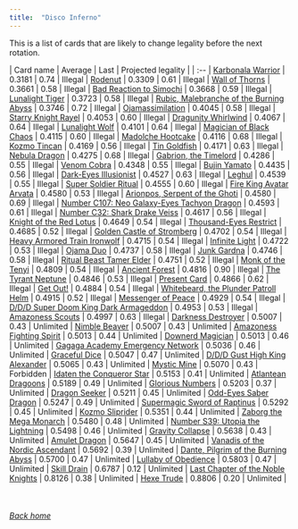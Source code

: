 ```yaml
---
title:  "Disco Inferno"
---
```


This is a list of cards that are likely to change legality before the next rotation.

| Card name | Average | Last | Projected legality |
| :-- |
[Karbonala Warrior](https://db.ygoprodeck.com/card/?search=Karbonala%20Warrior) | 0.3181 | 0.74 | Illegal |
[Rodenut](https://db.ygoprodeck.com/card/?search=Rodenut) | 0.3309 | 0.61 | Illegal |
[Wall of Thorns](https://db.ygoprodeck.com/card/?search=Wall%20of%20Thorns) | 0.3661 | 0.58 | Illegal |
[Bad Reaction to Simochi](https://db.ygoprodeck.com/card/?search=Bad%20Reaction%20to%20Simochi) | 0.3668 | 0.59 | Illegal |
[Lunalight Tiger](https://db.ygoprodeck.com/card/?search=Lunalight%20Tiger) | 0.3723 | 0.58 | Illegal |
[Rubic, Malebranche of the Burning Abyss](https://db.ygoprodeck.com/card/?search=Rubic,%20Malebranche%20of%20the%20Burning%20Abyss) | 0.3746 | 0.72 | Illegal |
[Ojamassimilation](https://db.ygoprodeck.com/card/?search=Ojamassimilation) | 0.4045 | 0.58 | Illegal |
[Starry Knight Rayel](https://db.ygoprodeck.com/card/?search=Starry%20Knight%20Rayel) | 0.4053 | 0.60 | Illegal |
[Dragunity Whirlwind](https://db.ygoprodeck.com/card/?search=Dragunity%20Whirlwind) | 0.4067 | 0.64 | Illegal |
[Lunalight Wolf](https://db.ygoprodeck.com/card/?search=Lunalight%20Wolf) | 0.4101 | 0.64 | Illegal |
[Magician of Black Chaos](https://db.ygoprodeck.com/card/?search=Magician%20of%20Black%20Chaos) | 0.4115 | 0.60 | Illegal |
[Madolche Hootcake](https://db.ygoprodeck.com/card/?search=Madolche%20Hootcake) | 0.4116 | 0.68 | Illegal |
[Kozmo Tincan](https://db.ygoprodeck.com/card/?search=Kozmo%20Tincan) | 0.4169 | 0.56 | Illegal |
[Tin Goldfish](https://db.ygoprodeck.com/card/?search=Tin%20Goldfish) | 0.4171 | 0.63 | Illegal |
[Nebula Dragon](https://db.ygoprodeck.com/card/?search=Nebula%20Dragon) | 0.4275 | 0.68 | Illegal |
[Gabrion, the Timelord](https://db.ygoprodeck.com/card/?search=Gabrion,%20the%20Timelord) | 0.4286 | 0.55 | Illegal |
[Venom Cobra](https://db.ygoprodeck.com/card/?search=Venom%20Cobra) | 0.4348 | 0.55 | Illegal |
[Bujin Yamato](https://db.ygoprodeck.com/card/?search=Bujin%20Yamato) | 0.4435 | 0.56 | Illegal |
[Dark-Eyes Illusionist](https://db.ygoprodeck.com/card/?search=Dark-Eyes%20Illusionist) | 0.4527 | 0.63 | Illegal |
[Leghul](https://db.ygoprodeck.com/card/?search=Leghul) | 0.4539 | 0.55 | Illegal |
[Super Soldier Ritual](https://db.ygoprodeck.com/card/?search=Super%20Soldier%20Ritual) | 0.4555 | 0.60 | Illegal |
[Fire King Avatar Arvata](https://db.ygoprodeck.com/card/?search=Fire%20King%20Avatar%20Arvata) | 0.4580 | 0.53 | Illegal |
[Arionpos, Serpent of the Ghoti](https://db.ygoprodeck.com/card/?search=Arionpos,%20Serpent%20of%20the%20Ghoti) | 0.4580 | 0.69 | Illegal |
[Number C107: Neo Galaxy-Eyes Tachyon Dragon](https://db.ygoprodeck.com/card/?search=Number%20C107:%20Neo%20Galaxy-Eyes%20Tachyon%20Dragon) | 0.4593 | 0.61 | Illegal |
[Number C32: Shark Drake Veiss](https://db.ygoprodeck.com/card/?search=Number%20C32:%20Shark%20Drake%20Veiss) | 0.4617 | 0.56 | Illegal |
[Knight of the Red Lotus](https://db.ygoprodeck.com/card/?search=Knight%20of%20the%20Red%20Lotus) | 0.4649 | 0.54 | Illegal |
[Thousand-Eyes Restrict](https://db.ygoprodeck.com/card/?search=Thousand-Eyes%20Restrict) | 0.4685 | 0.52 | Illegal |
[Golden Castle of Stromberg](https://db.ygoprodeck.com/card/?search=Golden%20Castle%20of%20Stromberg) | 0.4702 | 0.54 | Illegal |
[Heavy Armored Train Ironwolf](https://db.ygoprodeck.com/card/?search=Heavy%20Armored%20Train%20Ironwolf) | 0.4715 | 0.54 | Illegal |
[Infinite Light](https://db.ygoprodeck.com/card/?search=Infinite%20Light) | 0.4722 | 0.53 | Illegal |
[Ojama Duo](https://db.ygoprodeck.com/card/?search=Ojama%20Duo) | 0.4737 | 0.58 | Illegal |
[Junk Gardna](https://db.ygoprodeck.com/card/?search=Junk%20Gardna) | 0.4746 | 0.58 | Illegal |
[Ritual Beast Tamer Elder](https://db.ygoprodeck.com/card/?search=Ritual%20Beast%20Tamer%20Elder) | 0.4751 | 0.52 | Illegal |
[Monk of the Tenyi](https://db.ygoprodeck.com/card/?search=Monk%20of%20the%20Tenyi) | 0.4809 | 0.54 | Illegal |
[Ancient Forest](https://db.ygoprodeck.com/card/?search=Ancient%20Forest) | 0.4816 | 0.90 | Illegal |
[The Tyrant Neptune](https://db.ygoprodeck.com/card/?search=The%20Tyrant%20Neptune) | 0.4846 | 0.53 | Illegal |
[Present Card](https://db.ygoprodeck.com/card/?search=Present%20Card) | 0.4866 | 0.62 | Illegal |
[Get Out!](https://db.ygoprodeck.com/card/?search=Get%20Out!) | 0.4884 | 0.54 | Illegal |
[Whitebeard, the Plunder Patroll Helm](https://db.ygoprodeck.com/card/?search=Whitebeard,%20the%20Plunder%20Patroll%20Helm) | 0.4915 | 0.52 | Illegal |
[Messenger of Peace](https://db.ygoprodeck.com/card/?search=Messenger%20of%20Peace) | 0.4929 | 0.54 | Illegal |
[D/D/D Super Doom King Dark Armageddon](https://db.ygoprodeck.com/card/?search=D/D/D%20Super%20Doom%20King%20Dark%20Armageddon) | 0.4953 | 0.53 | Illegal |
[Amazoness Scouts](https://db.ygoprodeck.com/card/?search=Amazoness%20Scouts) | 0.4997 | 0.63 | Illegal |
[Darkness Destroyer](https://db.ygoprodeck.com/card/?search=Darkness%20Destroyer) | 0.5007 | 0.43 | Unlimited |
[Nimble Beaver](https://db.ygoprodeck.com/card/?search=Nimble%20Beaver) | 0.5007 | 0.43 | Unlimited |
[Amazoness Fighting Spirit](https://db.ygoprodeck.com/card/?search=Amazoness%20Fighting%20Spirit) | 0.5013 | 0.44 | Unlimited |
[Downerd Magician](https://db.ygoprodeck.com/card/?search=Downerd%20Magician) | 0.5013 | 0.46 | Unlimited |
[Gagaga Academy Emergency Network](https://db.ygoprodeck.com/card/?search=Gagaga%20Academy%20Emergency%20Network) | 0.5036 | 0.46 | Unlimited |
[Graceful Dice](https://db.ygoprodeck.com/card/?search=Graceful%20Dice) | 0.5047 | 0.47 | Unlimited |
[D/D/D Gust High King Alexander](https://db.ygoprodeck.com/card/?search=D/D/D%20Gust%20High%20King%20Alexander) | 0.5065 | 0.43 | Unlimited |
[Mystic Mine](https://db.ygoprodeck.com/card/?search=Mystic%20Mine) | 0.5070 | 0.43 | Forbidden |
[Idaten the Conqueror Star](https://db.ygoprodeck.com/card/?search=Idaten%20the%20Conqueror%20Star) | 0.5153 | 0.41 | Unlimited |
[Atlantean Dragoons](https://db.ygoprodeck.com/card/?search=Atlantean%20Dragoons) | 0.5189 | 0.49 | Unlimited |
[Glorious Numbers](https://db.ygoprodeck.com/card/?search=Glorious%20Numbers) | 0.5203 | 0.37 | Unlimited |
[Dragon Seeker](https://db.ygoprodeck.com/card/?search=Dragon%20Seeker) | 0.5211 | 0.45 | Unlimited |
[Odd-Eyes Saber Dragon](https://db.ygoprodeck.com/card/?search=Odd-Eyes%20Saber%20Dragon) | 0.5247 | 0.49 | Unlimited |
[Supermagic Sword of Raptinus](https://db.ygoprodeck.com/card/?search=Supermagic%20Sword%20of%20Raptinus) | 0.5292 | 0.45 | Unlimited |
[Kozmo Sliprider](https://db.ygoprodeck.com/card/?search=Kozmo%20Sliprider) | 0.5351 | 0.44 | Unlimited |
[Zaborg the Mega Monarch](https://db.ygoprodeck.com/card/?search=Zaborg%20the%20Mega%20Monarch) | 0.5480 | 0.48 | Unlimited |
[Number S39: Utopia the Lightning](https://db.ygoprodeck.com/card/?search=Number%20S39:%20Utopia%20the%20Lightning) | 0.5498 | 0.46 | Unlimited |
[Gravity Collapse](https://db.ygoprodeck.com/card/?search=Gravity%20Collapse) | 0.5638 | 0.43 | Unlimited |
[Amulet Dragon](https://db.ygoprodeck.com/card/?search=Amulet%20Dragon) | 0.5647 | 0.45 | Unlimited |
[Vanadis of the Nordic Ascendant](https://db.ygoprodeck.com/card/?search=Vanadis%20of%20the%20Nordic%20Ascendant) | 0.5692 | 0.39 | Unlimited |
[Dante, Pilgrim of the Burning Abyss](https://db.ygoprodeck.com/card/?search=Dante,%20Pilgrim%20of%20the%20Burning%20Abyss) | 0.5700 | 0.47 | Unlimited |
[Lullaby of Obedience](https://db.ygoprodeck.com/card/?search=Lullaby%20of%20Obedience) | 0.5803 | 0.47 | Unlimited |
[Skill Drain](https://db.ygoprodeck.com/card/?search=Skill%20Drain) | 0.6787 | 0.12 | Unlimited |
[Last Chapter of the Noble Knights](https://db.ygoprodeck.com/card/?search=Last%20Chapter%20of%20the%20Noble%20Knights) | 0.8126 | 0.38 | Unlimited |
[Hexe Trude](https://db.ygoprodeck.com/card/?search=Hexe%20Trude) | 0.8806 | 0.20 | Unlimited |

<br>

###### [Back home](index)